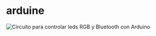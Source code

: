 # arduine
![Circuito para controlar leds RGB y Bluetooth con Arduino](https://i.imgur.com/5HUbttc.png)
